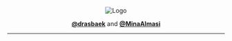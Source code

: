 <p align="center">
  <img src="https://github.com/MinaAlmasi/aarhus-rentmapper/blob/main/docs/logo.png" alt="Logo">
</p>

<p align="center">
  <strong><a href="https://github.com/drasbaek">@drasbaek</a></strong> and <strong><a href="https://github.com/MinaAlmasi">@MinaAlmasi</a></strong>
</p>

<hr>
